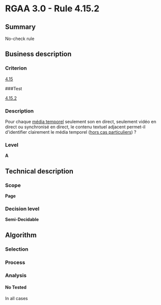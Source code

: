 # RGAA 3.0 -  Rule 4.15.2

## Summary

No-check rule

## Business description

### Criterion

[4.15](http://references.modernisation.gouv.fr/referentiel-technique-0#crit-4-15)

###Test

[4.15.2](http://disic.github.io/rgaa_referentiel_en/RGAA3.0_Criteria_English_version_v1.html#test-4-15-2)

### Description

Pour chaque <a href="http://references.modernisation.gouv.fr/referentiel-technique-0#mMediaTemp">m&eacute;dia temporel</a> seulement son en direct, seulement vid&eacute;o en direct ou synchronis&eacute; en direct, le contenu textuel adjacent permet-il d'identifier clairement le m&eacute;dia temporel (<a href="http://references.modernisation.gouv.fr/referentiel-technique-0#cpCrit4-15" title="Cas particuliers pour le crit&egrave;re 4.15">hors cas particuliers</a>) ?

### Level

**A**

## Technical description

### Scope

**Page**

### Decision level

**Semi-Decidable**

## Algorithm

### Selection

### Process

### Analysis

#### No Tested 

In all cases

